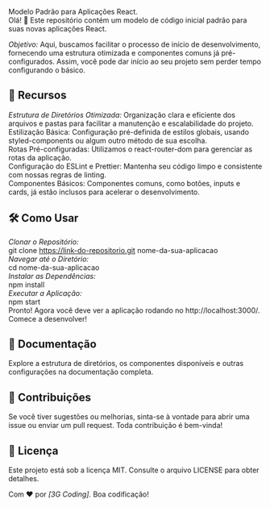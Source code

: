 Modelo Padrão para Aplicações React.  
Olá! 👋 Este repositório contém um modelo de código inicial padrão para suas novas aplicações React.  

*Objetivo:* Aqui, buscamos facilitar o processo de início de desenvolvimento, fornecendo uma estrutura otimizada e componentes comuns já pré-configurados. Assim, você pode dar início ao seu projeto sem perder tempo configurando o básico.  

## 🚀 Recursos
*Estrutura de Diretórios Otimizada:* Organização clara e eficiente dos arquivos e pastas para facilitar a manutenção e escalabilidade do projeto.  
Estilização Básica: Configuração pré-definida de estilos globais, usando styled-components ou algum outro método de sua escolha.  
Rotas Pré-configuradas: Utilizamos o react-router-dom para gerenciar as rotas da aplicação.  
Configuração do ESLint e Prettier: Mantenha seu código limpo e consistente com nossas regras de linting.  
Componentes Básicos: Componentes comuns, como botões, inputs e cards, já estão inclusos para acelerar o desenvolvimento.  

## 🛠️ Como Usar
*Clonar o Repositório:*  
git clone https://link-do-repositorio.git nome-da-sua-aplicacao  
*Navegar até o Diretório:*  
cd nome-da-sua-aplicacao  
*Instalar as Dependências:*  
npm install  
*Executar a Aplicação:*  
npm start  
Pronto! Agora você deve ver a aplicação rodando no http://localhost:3000/. Comece a desenvolver!  
  
## 📖 Documentação
Explore a estrutura de diretórios, os componentes disponíveis e outras configurações na documentação completa.

## 🤝 Contribuições
Se você tiver sugestões ou melhorias, sinta-se à vontade para abrir uma issue ou enviar um pull request. Toda contribuição é bem-vinda!

## 📜 Licença
Este projeto está sob a licença MIT. Consulte o arquivo LICENSE para obter detalhes.

Com ❤️ por *[3G Coding].* Boa codificação!





